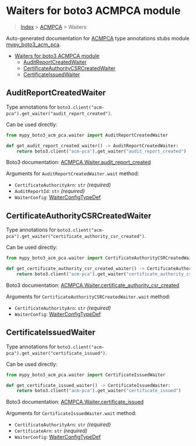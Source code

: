 # Waiters for boto3 ACMPCA module

> [Index](..) > [ACMPCA](.) > Waiters

Auto-generated documentation for
[ACMPCA](https://boto3.amazonaws.com/v1/documentation/api/1.17.72/reference/services/acm-pca.html#ACMPCA)
type annotations stubs module
[mypy_boto3_acm_pca](https://pypi.org/project/mypy-boto3-acm-pca/).

- [Waiters for boto3 ACMPCA module](#waiters-for-boto3-acmpca-module)
  - [AuditReportCreatedWaiter](#auditreportcreatedwaiter)
  - [CertificateAuthorityCSRCreatedWaiter](#certificateauthoritycsrcreatedwaiter)
  - [CertificateIssuedWaiter](#certificateissuedwaiter)

## AuditReportCreatedWaiter

Type annotations for
`boto3.client("acm-pca").get_waiter("audit_report_created")`.

Can be used directly:

```python
from mypy_boto3_acm_pca.waiter import AuditReportCreatedWaiter

def get_audit_report_created_waiter() -> AuditReportCreatedWaiter:
    return boto3.client("acm-pca").get_waiter("audit_report_created")
```

Boto3 documentation:
[ACMPCA.Waiter.audit_report_created](https://boto3.amazonaws.com/v1/documentation/api/1.17.72/reference/services/acm-pca.html#ACMPCA.Waiter.audit_report_created)

Arguments for `AuditReportCreatedWaiter.wait` method:

- `CertificateAuthorityArn`: `str` *(required)*
- `AuditReportId`: `str` *(required)*
- `WaiterConfig`: [WaiterConfigTypeDef](./type_defs.md#waiterconfigtypedef)

## CertificateAuthorityCSRCreatedWaiter

Type annotations for
`boto3.client("acm-pca").get_waiter("certificate_authority_csr_created")`.

Can be used directly:

```python
from mypy_boto3_acm_pca.waiter import CertificateAuthorityCSRCreatedWaiter

def get_certificate_authority_csr_created_waiter() -> CertificateAuthorityCSRCreatedWaiter:
    return boto3.client("acm-pca").get_waiter("certificate_authority_csr_created")
```

Boto3 documentation:
[ACMPCA.Waiter.certificate_authority_csr_created](https://boto3.amazonaws.com/v1/documentation/api/1.17.72/reference/services/acm-pca.html#ACMPCA.Waiter.certificate_authority_csr_created)

Arguments for `CertificateAuthorityCSRCreatedWaiter.wait` method:

- `CertificateAuthorityArn`: `str` *(required)*
- `WaiterConfig`: [WaiterConfigTypeDef](./type_defs.md#waiterconfigtypedef)

## CertificateIssuedWaiter

Type annotations for
`boto3.client("acm-pca").get_waiter("certificate_issued")`.

Can be used directly:

```python
from mypy_boto3_acm_pca.waiter import CertificateIssuedWaiter

def get_certificate_issued_waiter() -> CertificateIssuedWaiter:
    return boto3.client("acm-pca").get_waiter("certificate_issued")
```

Boto3 documentation:
[ACMPCA.Waiter.certificate_issued](https://boto3.amazonaws.com/v1/documentation/api/1.17.72/reference/services/acm-pca.html#ACMPCA.Waiter.certificate_issued)

Arguments for `CertificateIssuedWaiter.wait` method:

- `CertificateAuthorityArn`: `str` *(required)*
- `CertificateArn`: `str` *(required)*
- `WaiterConfig`: [WaiterConfigTypeDef](./type_defs.md#waiterconfigtypedef)
